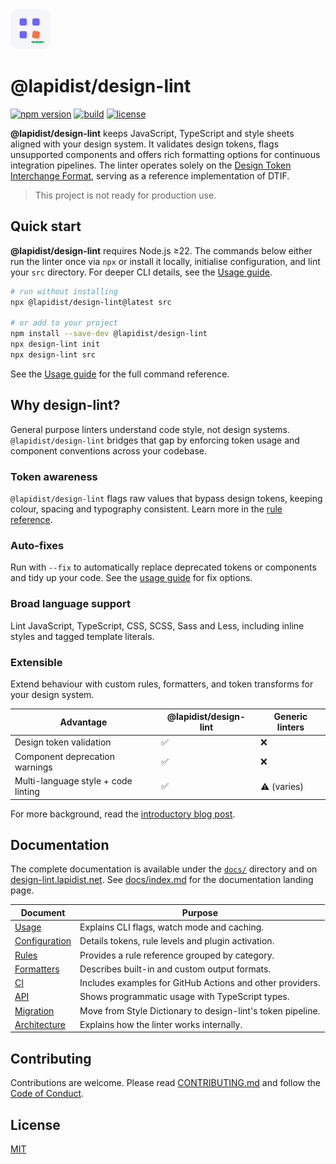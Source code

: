 <!-- markdownlint-disable MD041 -->
<!-- markdownlint-disable MD033 -->
<div>
  <a href="https://design-lint.lapidist.net/" target="_blank" rel="noopener">
    <img src="logo.svg" alt="Design Lint block grid logo" width="64" height="64" />
  </a>
</div>
<h1>@lapidist/design-lint</h1>
<!-- markdownlint-enable MD033 -->

[![npm version](https://img.shields.io/npm/v/%40lapidist/design-lint.svg?logo=npm&color=cb3837)](https://www.npmjs.com/package/@lapidist/design-lint)
[![build](https://img.shields.io/github/actions/workflow/status/bylapidist/design-lint/ci.yml?label=CI&logo=github)](https://github.com/bylapidist/design-lint/actions)
[![license](https://img.shields.io/npm/l/%40lapidist/design-lint.svg)](LICENSE)

**@lapidist/design-lint** keeps JavaScript, TypeScript and style sheets aligned with your design system. It validates design tokens, flags unsupported components and offers rich formatting options for continuous integration pipelines. The linter operates solely on the [Design Token Interchange Format](https://dtif.lapidist.net/), serving as a reference implementation of DTIF.

> This project is not ready for production use.

## Quick start

**@lapidist/design-lint** requires Node.js ≥22. The commands below either run the linter once via `npx` or install it locally, initialise configuration, and lint your `src` directory. For deeper CLI details, see the [Usage guide](docs/usage.md).

```bash
# run without installing
npx @lapidist/design-lint@latest src

# or add to your project
npm install --save-dev @lapidist/design-lint
npx design-lint init
npx design-lint src
```

See the [Usage guide](docs/usage.md) for the full command reference.

## Why design-lint?

General purpose linters understand code style, not design systems. `@lapidist/design-lint` bridges that gap by enforcing token usage and component conventions across your codebase.

### Token awareness
`@lapidist/design-lint` flags raw values that bypass design tokens, keeping colour, spacing and typography consistent. Learn more in the [rule reference](docs/rules/index.md).

### Auto-fixes
Run with `--fix` to automatically replace deprecated tokens or components and tidy up your code. See the [usage guide](docs/usage.md) for fix options.

### Broad language support
Lint JavaScript, TypeScript, CSS, SCSS, Sass and Less, including inline styles and tagged template literals.

### Extensible
Extend behaviour with custom rules, formatters, and token transforms for your design system.

| Advantage | @lapidist/design-lint | Generic linters |
| --- | --- | --- |
| Design token validation | ✅ | ❌ |
| Component deprecation warnings | ✅ | ❌ |
| Multi-language style + code linting | ✅ | ⚠️ (varies) |

For more background, read the [introductory blog post](https://lapidist.net/articles/2025/introducing-lapidist-design-lint/).

## Documentation

The complete documentation is available under the [`docs/`](docs) directory and on [design-lint.lapidist.net](https://design-lint.lapidist.net/). See [docs/index.md](docs/index.md) for the documentation landing page.

| Document | Purpose |
| --- | --- |
| [Usage](docs/usage.md) | Explains CLI flags, watch mode and caching. |
| [Configuration](docs/configuration.md) | Details tokens, rule levels and plugin activation. |
| [Rules](docs/rules/index.md) | Provides a rule reference grouped by category. |
| [Formatters](docs/formatters.md) | Describes built-in and custom output formats. |
| [CI](docs/ci.md) | Includes examples for GitHub Actions and other providers. |
| [API](docs/api.md) | Shows programmatic usage with TypeScript types. |
| [Migration](docs/migration.md) | Move from Style Dictionary to design-lint's token pipeline. |
| [Architecture](docs/architecture.md) | Explains how the linter works internally. |

## Contributing

Contributions are welcome. Please read [CONTRIBUTING.md](CONTRIBUTING.md) and follow the [Code of Conduct](CODE_OF_CONDUCT.md).

## License

[MIT](LICENSE)
